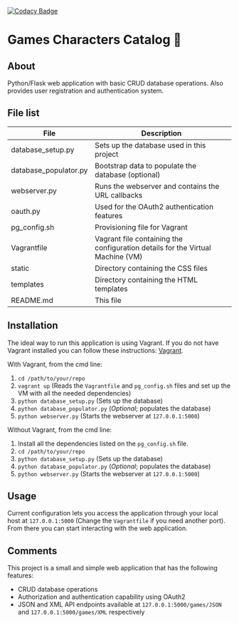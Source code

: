 [![Codacy Badge](https://api.codacy.com/project/badge/grade/19de93ac601547ee96b824d17a06e5c8)](https://www.codacy.com/app/david-ojeda-lopez/games-characters-catalog)

# Games Characters Catalog :space_invader:

## About 

Python/Flask web application with basic CRUD database operations. Also provides user registration and authentication system.

## File list

| File | Description |
| ---- | ----------- |
| database_setup.py     | Sets up the database used in this project 					 |
| database_populator.py | Bootstrap data to populate the database (optional) 				 |
| webserver.py 		| Runs the webserver and contains the URL callbacks      			 |
| oauth.py 		| Used for the OAuth2 authentication features      				 |
| pg_config.sh 		| Provisioning file for Vagrant      						 |
| Vagrantfile 		| Vagrant file containing the configuration details for the Virtual Machine (VM) |
| static 		| Directory containing the CSS files      					 |
| templates 		| Directory containing the HTML templates      					 |
| README.md 		| This file						 			 |

##  Installation

The ideal way to run this application is using Vagrant. If you do not have Vagrant installed you can follow these instructions: [Vagrant][1].

With Vagrant, from the cmd line:
 1. `cd /path/to/your/repo`
 2. `vagrant up` (Reads the `Vagrantfile` and `pg_config.sh` files and set up the VM with all the needed dependencies)
 3. `python database_setup.py` (Sets up the database)
 4. `python database_populator.py` (*Optional*; populates the database)
 5. `python webserver.py` (Starts the webserver at `127.0.0.1:5000`)

Without Vagrant, from the cmd line:
 1. Install all the dependencies listed on the `pg_config.sh` file.
 2. `cd /path/to/your/repo`
 3. `python database_setup.py` (Sets up the database)
 4. `python database_populator.py` (*Optional*; populates the database)
 5. `python webserver.py` (Starts the webserver at `127.0.0.1:5000`)

##  Usage

Current configuration lets you access the application through your local host at `127.0.0.1:5000` (Change the `Vagrantfile` if you need another port). From there you can start interacting with the web application.

## Comments

This project is a small and simple web application that has the following features:

- CRUD database operations
- Authorization and authentication capability using OAuth2
- JSON and XML API endpoints available at `127.0.0.1:5000/games/JSON` and `127.0.0.1:5000/games/XML` respectively
 
[1]: https://docs.vagrantup.com/v2/installation/
